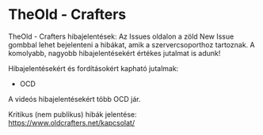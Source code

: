 # TheOld - Crafters
TheOld - Crafters hibajelentések:
Az Issues oldalon a zöld New Issue gombbal lehet bejelenteni a hibákat, amik a szervercsoporthoz tartoznak.
A komolyabb, nagyobb hibajelentésekért értékes jutalmat is adunk!

Hibajelentésekért és fordításokért kapható jutalmak:
- OCD

A videós hibajelentésekért több OCD jár.

Kritikus (nem publikus) hibák jelentése: https://www.oldcrafters.net/kapcsolat/
